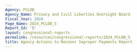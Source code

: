 ```yaml
---
Agency: PCLOB
Agency_Name: Privacy and Civil Liberties Oversight Board
Fiscal_Year: 2024
Page_Name: 2024_PCLOB_5
Report_Id: '5'
layout: congressional-reports
permalink: /resources/congressional-reports/2024_PCLOB_5
title: Agency Actions to Recover Improper Payments Report
---
```

